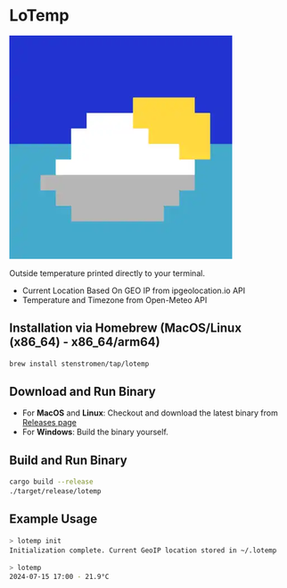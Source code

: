 # LoTemp

![Logo](lotemp.webp)

Outside temperature printed directly to your terminal.

- Current Location Based On GEO IP from ipgeolocation.io API
- Temperature and Timezone from Open-Meteo API

## Installation via Homebrew (MacOS/Linux (x86_64) - x86_64/arm64)

```bash
brew install stenstromen/tap/lotemp
```

## Download and Run Binary

- For **MacOS** and **Linux**: Checkout and download the latest binary from [Releases page](https://github.com/Stenstromen/lotemp/releases/latest/)
- For **Windows**: Build the binary yourself.

## Build and Run Binary

```bash
cargo build --release
./target/release/lotemp
```

## Example Usage

```bash
> lotemp init
Initialization complete. Current GeoIP location stored in ~/.lotemp
```

```bash
> lotemp
2024-07-15 17:00 - 21.9°C
```
